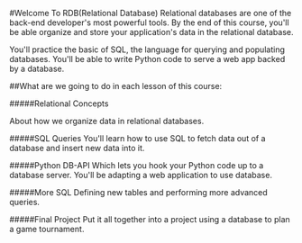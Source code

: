 #Welcome To RDB(Relational Database)
Relational databases are one of the back-end developer's most powerful tools. By the end of this course, you'll be able organize and store your application's data in the relational database.

You'll practice the basic of SQL, the language for querying and populating databases. You'll be able to write Python code to serve a web app backed by a database.

##What are we going to do in each lesson of this course:

#####Relational Concepts

About how we organize data in relational databases.

#####SQL Queries
You'll learn how to use SQL to fetch data out of a database and insert new data into it.

#####Python DB-API
Which lets you hook your Python code up to a database server. You'll be adapting a web application to use database.

#####More SQL
Defining new tables and performing more advanced queries.

#####Final Project
Put it all together into a project using a database to plan a game tournament.